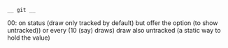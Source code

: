     __ git __
00: 
  on status (draw only tracked by default)
   but offer the option (to show untracked))
    or every (10 (say) draws) draw also untracked
    (a static way to hold the value) 
